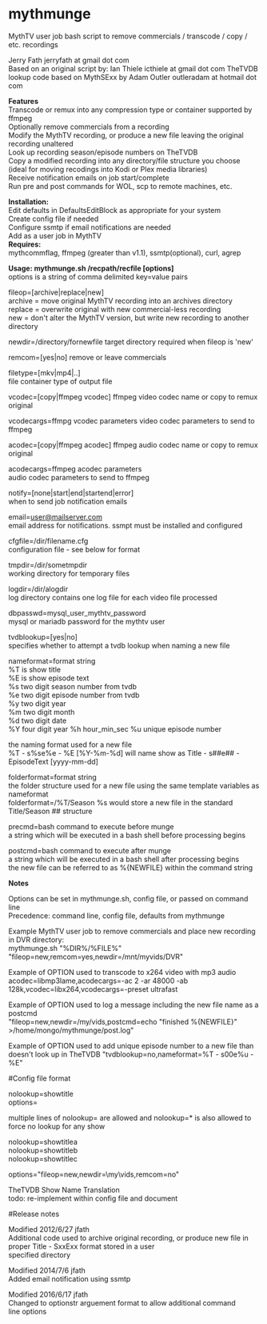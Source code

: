 # mythmunge
MythTV user job bash script to remove commercials / transcode / copy / etc. recordings  
  
Jerry Fath jerryfath at gmail dot com  
Based on an original script by: Ian Thiele icthiele at gmail dot com
TheTVDB lookup code based on MythSExx by Adam Outler outleradam at hotmail dot com
  
 **Features**  
   Transcode or remux into any compression type or container supported by ffmpeg  
   Optionally remove commercials from a recording  
   Modify the MythTV recording, or produce a new file leaving the original recording unaltered  
   Look up recording season/episode numbers on TheTVDB  
   Copy a modified recording into any directory/file structure you choose  
     (ideal for moving recodings into Kodi or Plex media libraries)  
   Receive notification emails on job start/complete  
   Run pre and post commands for WOL, scp to remote machines, etc.  
   
 **Installation:**  
    Edit defaults in DefaultsEditBlock as appropriate for your system  
    Create config file if needed  
    Configure ssmtp if email notifications are needed  
    Add as a user job in MythTV  
 **Requires:**  
    mythcommflag, ffmpeg (greater than v1.1), ssmtp(optional), curl, agrep  
  
 **Usage: mythmunge.sh /recpath/recfile [options]**  
   options is a string of comma delimited key=value pairs  
  
  fileop=[archive|replace|new]  
   archive = move original MythTV recording into an archives directory  
   replace = overwrite original with new commercial-less recording  
   new = don't alter the MythTV version, but write new recording to another directory  
  
  newdir=/directory/fornewfile
   target directory required when fileop is 'new'  
  
  remcom=[yes|no]
   remove or leave commercials
   
  filetype=[mkv|mp4|..]  
   file container type of output file  
  
  vcodec=[copy|ffmpeg vcodec]
   ffmpeg video codec name or copy to remux original 
  
  vcodecargs=ffmpg vcodec parameters
   video codec parameters to send to ffmpeg  
  
  acodec=[copy|ffmpeg acodec]
    ffmpeg audio codec name or copy to remux original  
  
  acodecargs=ffmpeg acodec parameters  
   audio codec parameters to send to ffmpeg  
  
  notify=[none|start|end|startend|error]  
   when to send job notification emails  
  
  email=user@mailserver.com  
   email address for notifications.  ssmpt must be installed and configured  
  
  cfgfile=/dir/filename.cfg  
   configuration file - see below for format  
  
  tmpdir=/dir/sometmpdir  
   working directory for temporary files  
  
  logdir=/dir/alogdir  
   log directory contains one log file for each video file processed  
  
  dbpasswd=mysql_user_mythtv_password  
   mysql or mariadb password for the mythtv user  
  
  tvdblookup=[yes|no]  
   specifies whether to attempt a tvdb lookup when naming a new file  
  
  nameformat=format string  
   %T is show title  
   %E is show episode text  
   %s two digit season number from tvdb  
   %e two digit episode number from tvdb  
   %y two digit year  
   %m two digit month  
   %d two digit date  
   %Y four digit year
   %h hour_min_sec
   %u unique episode number  
  
   the naming format used for a new file  
   %T - s%se%e - %E [%Y-%m-%d] will name show as Title - s##e## - EpisodeText [yyyy-mm-dd]  
   
  folderformat=format string  
   the folder structure used for a new file
   using the same template variables as nameformat  
   folderformat=/%T/Season %s would store a new file in the standard Title/Season ## structure  
  
  precmd=bash command to execute before munge  
   a string which will be executed in a bash shell before processing begins  
  
  postcmd=bash command to execute after munge  
   a string which will be executed in a bash shell after processing begins  
   the new file can be referred to as %{NEWFILE} within the command string  
  
**Notes**
  
 Options can be set in mythmunge.sh, config file, or passed on command line  
 Precedence: command line, config file, defaults from mythmunge  
 
 Example MythTV user job to remove commercials and place new recording in DVR directory:  
   mythmunge.sh "%DIR%/%FILE%" "fileop=new,remcom=yes,newdir=/mnt/myvids/DVR"  
  
 Example of OPTION used to transcode to x264 video with mp3 audio  
   acodec=libmp3lame,acodecargs=-ac 2 -ar 48000 -ab 128k,vcodec=libx264,vcodecargs=-preset ultrafast  
   
 Example of OPTION used to log a message including the new file name as a postcmd  
   "fileop=new,newdir=/my/vids,postcmd=echo \"finished %{NEWFILE}\" >/home/mongo/mythmunge/post.log"
   
 Example of OPTION used to add unique episode number to a new file than doesn't look up in TheTVDB
   "tvdblookup=no,nameformat=%T - s00e%u - %E"  
    
  
#Config file format  
  
nolookup=showtitle  
options=  
  
multiple lines of nolookup= are allowed and nolookup=* is also allowed to force no lookup for any show  
  
nolookup=showtitlea  
nolookup=showtitleb  
nolookup=showtitlec  
  
options="fileop=new,newdir=\my\vids,remcom=no"  
  
TheTVDB Show Name Translation  
  todo: re-implement within config file and document  
  
#Release notes  
  
Modified 2012/6/27 jfath  
 Additional code used to archive original recording, or produce new file in proper Title - SxxExx format stored in a user  
 specified directory  
  
 Modified 2014/7/6 jfath  
 Added email notification using ssmtp  
  
 Modified 2016/6/17 jfath  
 Changed to optionstr arguement format to allow additional command  
 line options  

